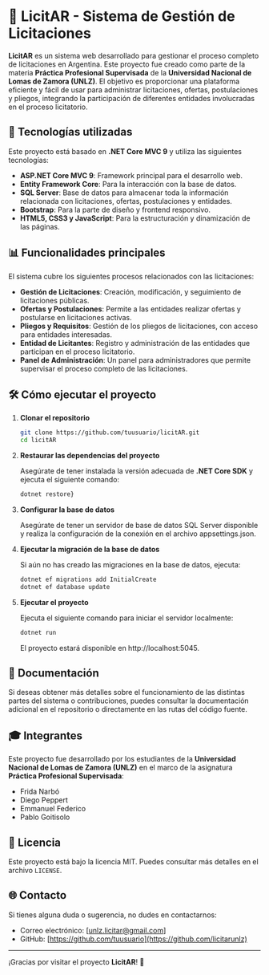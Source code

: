 # 🚀 **LicitAR** - Sistema de Gestión de Licitaciones

**LicitAR** es un sistema web desarrollado para gestionar el proceso completo de licitaciones en Argentina. Este proyecto fue creado como parte de la materia **Práctica Profesional Supervisada** de la **Universidad Nacional de Lomas de Zamora (UNLZ)**. El objetivo es proporcionar una plataforma eficiente y fácil de usar para administrar licitaciones, ofertas, postulaciones y pliegos, integrando la participación de diferentes entidades involucradas en el proceso licitatorio.

## 🔧 **Tecnologías utilizadas**

Este proyecto está basado en **.NET Core MVC 9** y utiliza las siguientes tecnologías:

- **ASP.NET Core MVC 9**: Framework principal para el desarrollo web.
- **Entity Framework Core**: Para la interacción con la base de datos.
- **SQL Server**: Base de datos para almacenar toda la información relacionada con licitaciones, ofertas, postulaciones y entidades.
- **Bootstrap**: Para la parte de diseño y frontend responsivo.
- **HTML5, CSS3 y JavaScript**: Para la estructuración y dinamización de las páginas.

## 📊 **Funcionalidades principales**

El sistema cubre los siguientes procesos relacionados con las licitaciones:

- **Gestión de Licitaciones**: Creación, modificación, y seguimiento de licitaciones públicas.
- **Ofertas y Postulaciones**: Permite a las entidades realizar ofertas y postularse en licitaciones activas.
- **Pliegos y Requisitos**: Gestión de los pliegos de licitaciones, con acceso para entidades interesadas.
- **Entidad de Licitantes**: Registro y administración de las entidades que participan en el proceso licitatorio.
- **Panel de Administración**: Un panel para administradores que permite supervisar el proceso completo de las licitaciones.

## 🛠️ **Cómo ejecutar el proyecto**

1. **Clonar el repositorio**

   ```bash
   git clone https://github.com/tuusuario/licitAR.git
   cd licitAR
   ```
2. **Restaurar las dependencias del proyecto**

   Asegúrate de tener instalada la versión adecuada de **.NET Core SDK** y ejecuta el siguiente comando:

   ```bash
   dotnet restore}
   ```
3. **Configurar la base de datos**

   Asegúrate de tener un servidor de base de datos SQL Server disponible y realiza la configuración de la conexión en el archivo appsettings.json.

4. **Ejecutar la migración de la base de datos**

   Si aún no has creado las migraciones en la base de datos, ejecuta:

   ```bash
   dotnet ef migrations add InitialCreate
   dotnet ef database update
   ```
   
5. **Ejecutar el proyecto**

   Ejecuta el siguiente comando para iniciar el servidor localmente:

   ```bash
   dotnet run
   ```

   El proyecto estará disponible en http://localhost:5045.

## 📑 **Documentación**

Si deseas obtener más detalles sobre el funcionamiento de las distintas partes del sistema o contribuciones, puedes consultar la documentación adicional en el repositorio o directamente en las rutas del código fuente.

## 🎓 **Integrantes**

Este proyecto fue desarrollado por los estudiantes de la **Universidad Nacional de Lomas de Zamora (UNLZ)** en el marco de la asignatura **Práctica Profesional Supervisada**:

- Frida Narbó
- Diego Peppert
- Emmanuel Federico
- Pablo Goitisolo

## 📝 **Licencia**

Este proyecto está bajo la licencia MIT. Puedes consultar más detalles en el archivo `LICENSE`.

## 🌐 **Contacto**

Si tienes alguna duda o sugerencia, no dudes en contactarnos:

- Correo electrónico: [unlz.licitar@gmail.com]
- GitHub: [https://github.com/tuusuario](https://github.com/licitarunlz)

---

¡Gracias por visitar el proyecto **LicitAR**! 🚀



